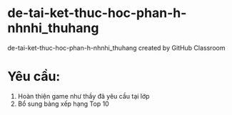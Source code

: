 # de-tai-ket-thuc-hoc-phan-h-nhnhi_thuhang
de-tai-ket-thuc-hoc-phan-h-nhnhi_thuhang created by GitHub Classroom

# Yêu cầu:
1. Hoàn thiện game như thầy đã yêu cầu tại lớp
2. Bổ sung bảng xếp hạng Top 10
